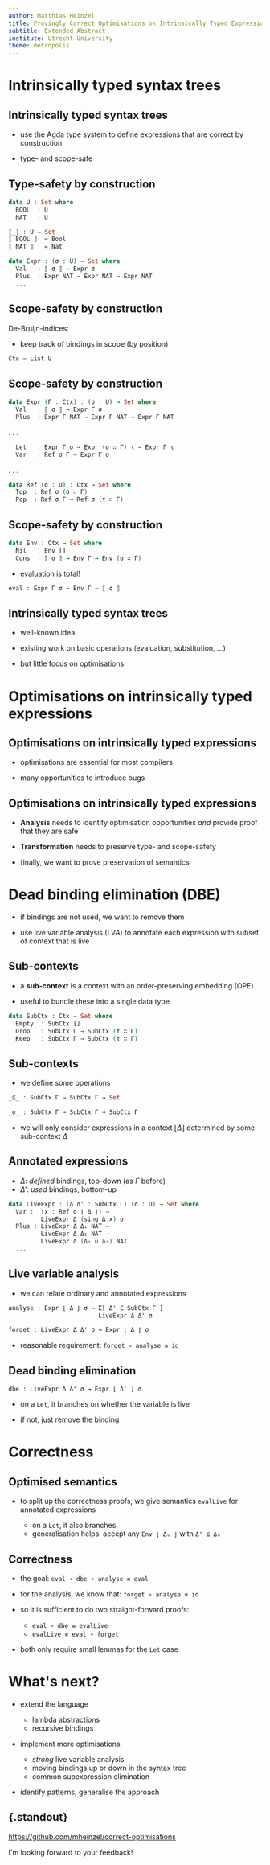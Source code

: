 ```yaml
---
author: Matthias Heinzel
title: Provingly Correct Optimisations on Intrinsically Typed Expressions
subtitle: Extended Abstract
institute: Utrecht University
theme: metropolis
---
```



# Intrinsically typed syntax trees

## Intrinsically typed syntax trees

* use the Agda type system to define expressions that are correct by construction

* type- and scope-safe


## Type-safety by construction

```agda
data U : Set where
  BOOL  : U
  NAT   : U

⟦_⟧ : U → Set
⟦ BOOL ⟧  = Bool
⟦ NAT ⟧   = Nat

data Expr : (σ : U) → Set where
  Val   : ⟦ σ ⟧ → Expr σ
  Plus  : Expr NAT → Expr NAT → Expr NAT
  ...
```

## Scope-safety by construction

De-Bruijn-indices:

* keep track of bindings in scope (by position)

```agda
Ctx = List U
```

## Scope-safety by construction

```agda
data Expr (Γ : Ctx) : (σ : U) → Set where
  Val   : ⟦ σ ⟧ → Expr Γ σ
  Plus  : Expr Γ NAT → Expr Γ NAT → Expr Γ NAT
```
. . .

```agda
  Let   : Expr Γ σ → Expr (σ ∷ Γ) τ → Expr Γ τ
  Var   : Ref σ Γ → Expr Γ σ
```

. . .

```agda
data Ref (σ : U) : Ctx → Set where
  Top  : Ref σ (σ ∷ Γ)
  Pop  : Ref σ Γ → Ref σ (τ ∷ Γ)
```

## Scope-safety by construction

```agda
data Env : Ctx → Set where
  Nil   : Env []
  Cons  : ⟦ σ ⟧ → Env Γ → Env (σ ∷ Γ)
```

* evaluation is total!

```agda
eval : Expr Γ σ → Env Γ → ⟦ σ ⟧
```

## Intrinsically typed syntax trees

* well-known idea

* existing work on basic operations (evaluation, substitution, ...)

* but little focus on optimisations


# Optimisations on intrinsically typed expressions

## Optimisations on intrinsically typed expressions

* optimisations are essential for most compilers

* many opportunities to introduce bugs

## Optimisations on intrinsically typed expressions

* **Analysis** needs to identify optimisation opportunities *and* provide proof that they are safe

* **Transformation** needs to preserve type- and scope-safety

* finally, we want to prove preservation of semantics


# Dead binding elimination (DBE)

* if bindings are not used, we want to remove them

* use live variable analysis (LVA) to annotate each expression with subset of context that is live

## Sub-contexts

* a **sub-context** is a context with an order-preserving embedding (OPE)

* useful to bundle these into a single data type

```agda
data SubCtx : Ctx → Set where
  Empty  : SubCtx []
  Drop   : SubCtx Γ → SubCtx (τ ∷ Γ)
  Keep   : SubCtx Γ → SubCtx (τ ∷ Γ)
```

## Sub-contexts

* we define some operations

```agda
_⊆_ : SubCtx Γ → SubCtx Γ → Set

_∪_ : SubCtx Γ → SubCtx Γ → SubCtx Γ
```

* we will only consider expressions in a context $\lfloor \Delta \rfloor$ determined by some sub-context $\Delta$

## Annotated expressions

* $\Delta$: *defined* bindings, top-down (as $\Gamma$ before)
* $\Delta'$: *used* bindings, bottom-up

```agda
data LiveExpr : (Δ Δ' : SubCtx Γ) (σ : U) → Set where
  Var :  (x : Ref σ ⌊ Δ ⌋) →
         LiveExpr Δ (sing Δ x) σ
  Plus : LiveExpr Δ Δ₁ NAT →
         LiveExpr Δ Δ₂ NAT →
         LiveExpr Δ (Δ₁ ∪ Δ₂) NAT
  ...
```

## Live variable analysis

* we can relate ordinary and annotated expressions

```agda
analyse : Expr ⌊ Δ ⌋ σ → Σ[ Δ' ∈ SubCtx Γ ]
                         LiveExpr Δ Δ' σ

forget : LiveExpr Δ Δ' σ → Expr ⌊ Δ ⌋ σ
```

* reasonable requirement: `forget ∘ analyse ≡ id`

## Dead binding elimination

```
dbe : LiveExpr Δ Δ' σ → Expr ⌊ Δ' ⌋ σ
```

* on a `Let`, it branches on whether the variable is live

* if not, just remove the binding


# Correctness

## Optimised semantics

* to split up the correctness proofs, we give semantics `evalLive` for annotated expressions

  * on a `Let`, it also branches
  * generalisation helps: accept any `Env ⌊ Δᵤ ⌋` with `Δ' ⊆ Δᵤ`

## Correctness

* the goal: `eval ∘ dbe ∘ analyse ≡ eval`

* for the analysis, we know that: `forget ∘ analyse ≡ id`

* so it is sufficient to do two straight-forward proofs:

  * `eval ∘ dbe ≡ evalLive`
  * `evalLive ≡ eval ∘ forget`

* both only require small lemmas for the `Let` case


# What's next?

* extend the language

  * lambda abstractions
  * recursive bindings

* implement more optimisations

  * *strong* live variable analysis
  * moving bindings up or down in the syntax tree
  * common subexpression elimination

* identify patterns, generalise the approach


## {.standout}

<https://github.com/mheinzel/correct-optimisations>

I'm looking forward to your feedback!
